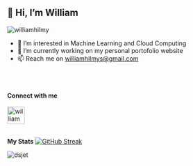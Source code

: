 ## 👋 Hi, I’m William

<p align="left"> <img src="https://komarev.com/ghpvc/?username=williamhilmysusatyo&label=Profile%20views&color=0e75b6&style=flat" alt="williamhilmy" /> </p> 

- 👀 I’m interested in Machine Learning and Cloud Computing
- 🌱 I’m currently working on my personal portofolio website
- 📫 Reach me on williamhilmys@gmail.com
<br/>
<br/>


**Connect with me**
<br/>
<br/>
<a href="https://www.linkedin.com/in/william-hilmy-susatyo-440732170/" rel="some text " height="30" width="40"><img align="center" src="https://pbs.twimg.com/profile_images/1661161645857710081/6WtDIesg_400x400.png" alt="william" height="40" width="40" /></a>
<br/>
<br/>

**My Stats**
[![GitHub Streak](http://github-readme-streak-stats.herokuapp.com?user=williamhilmysusatyo&theme=tokyonight)](https://git.io/streak-stats)
<p><img align="center" src="https://github-readme-stats.vercel.app/api/top-langs?username=williamhilmysusatyo&show_icons=true&locale=en&layout=compact&theme=radical" alt="dsjet" /></p>
<!---
williamhilmysusatyo/williamhilmysusatyo is a ✨ special ✨ repository because its `README.md` (this file) appears on your GitHub profile.
You can click the Preview link to take a look at your changes.
--->


